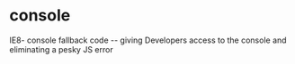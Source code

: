 console
=======

IE8- console fallback code -- giving Developers access to the console and eliminating a pesky JS error
